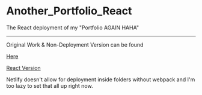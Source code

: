 # Another_Portfolio_React

The React deployment of my "Portfolio AGAIN HAHA"

---

Original Work & Non-Deployment Version can be found

[Here](https://github.com/Serrowxd/Another_Portfolio)

[React Version](https://github.com/Serrowxd/Another_Portfolio/tree/master/React)

Netlify doesn't allow for deployment inside folders without webpack and I'm too lazy to set that all up right now.
